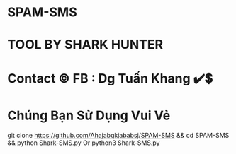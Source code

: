 # SPAM-SMS
# TOOL BY SHARK HUNTER
# Contact © FB : Dg Tuấn Khang ✔️💲
# Chúng Bạn Sử Dụng Vui Vẻ

git clone https://github.com/Ahajabqkjababsj/SPAM-SMS
&& cd SPAM-SMS
&& python Shark-SMS.py Or python3 Shark-SMS.py
